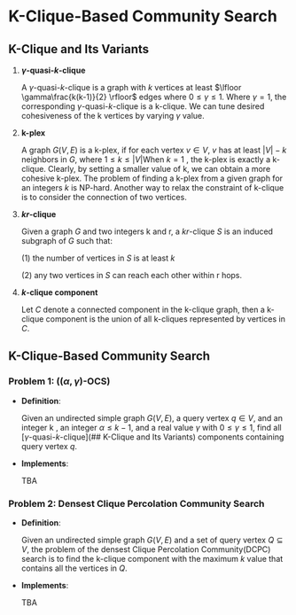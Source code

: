 # K-Clique-Based Community Search

## K-Clique and Its Variants

1. **$\gamma$-quasi-$k$-clique**

	  A $\gamma$-quasi-$k$-clique is a graph with $k$ vertices at least $\lfloor \gamma\frac{k(k-1)}{2} \rfloor$ edges where $0 \leq \gamma\leq1$. Where $\gamma = 1$, the corresponding  $\gamma$-quasi-$k$-clique is a k-clique. We can tune desired cohesiveness of the k vertices by varying $\gamma$ value.

2. **k-plex**

	A graph $G(V,E)$ is a k-plex, if for each vertex $v \in V$,  $v$ has at least $\vert V \vert - k$ neighbors in $G$, where $1 \leq k \leq \vert V \vert$When $k=1$ , the k-plex is exactly a k-clique. Clearly, by setting a smaller value of k, we can obtain a more cohesive k-plex. The problem of finding a k-plex from a given graph for an integers $k$ is NP-hard. Another way to relax the constraint of k-clique is to consider the connection of two vertices.

3. **$kr$-clique**

	Given a graph $G$ and two integers k and r, a $kr$-clique $S$ is an induced subgraph of $G$ such that:

	(1) the number of vertices in $S$ is at least $k$

	(2) any two vertices in $S$ can reach each other within r hops.

4. **$k$-clique component**

	Let $C$ denote a connected component in the k-clique graph, then a k-clique component is the union of all k-cliques represented by vertices in $C$.

## K-Clique-Based Community Search

### Problem 1: (($\alpha, \gamma$)-OCS)

- **Definition**: 

	Given an undirected simple graph $G(V,E)$, a query vertex $q \in V$, and an integer k , an integer $\alpha \leq k - 1$, and a real value $\gamma$ with $0 \leq \gamma \leq 1$, find all [$\gamma$-quasi-$k$-clique](## K-Clique and Its Variants) components containing query vertex $q$.

- **Implements**:

	TBA

### Problem 2: Densest Clique Percolation Community Search

- **Definition**:

	Given an undirected simple graph $G(V,E)$ and a set of query vertex $Q \subseteq V$, the problem of the densest  Clique Percolation Community(DCPC) search is to find the k-clique component with the maximum $k$ value that contains all the vertices in $Q$.

- **Implements**:

	TBA













​	

​	 

​	

